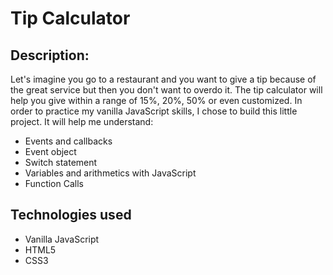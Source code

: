 # Tip Calculator

## Description: 

  Let's imagine you go to a restaurant and you want to give a tip because of the great service but then you don't want to overdo it. The tip calculator will help you give within a range of 15%, 20%, 50% or even customized. In order to practice my vanilla JavaScript skills, I chose to build this little project. It will help me understand:
  - Events and callbacks
  - Event object
  - Switch statement
  - Variables and arithmetics with JavaScript
  - Function Calls

## Technologies used

- Vanilla JavaScript
- HTML5
- CSS3
